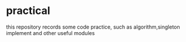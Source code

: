 # practical

this repository records some code practice, such as algorithm,singleton implement and other useful modules